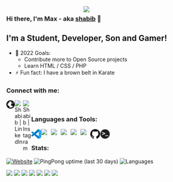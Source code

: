 <img align="right" width="300px" src="http://maxhorn.ddnss.eu/images/pb.jpg" />

### Hi there, I'm Max - aka [shabib][website] 👋



## I'm a Student, Developer, Son and Gamer!

- 🥅 2022 Goals: 
   - Contribute more to Open Source projects
   - Learn HTML / CSS / PHP
- ⚡ Fun fact: I have a brown belt in Karate

### Connect with me:

[<img align="left" alt="shabib.ddns.net" width="22px" src="https://raw.githubusercontent.com/iconic/open-iconic/master/svg/globe.svg" />][website]
[<img align="left" alt="Shabib | LinkedIn" width="22px" src="https://cdn.jsdelivr.net/npm/simple-icons@v3/icons/linkedin.svg" />][linkedin]
[<img align="left" alt="Shabib | Instagram" width="22px" src="https://cdn.jsdelivr.net/npm/simple-icons@v3/icons/instagram.svg" />][instagram]

<br />

### Languages and Tools:

<img align="left" width="26px" src="https://raw.githubusercontent.com/github/explore/80688e429a7d4ef2fca1e82350fe8e3517d3494d/topics/visual-studio-code/visual-studio-code.png" />
<img align="left" width="26px" src="https://image.flaticon.com/icons/png/512/226/226777.png" />
<img align="left" width="26px" src="https://user-images.githubusercontent.com/42747200/46140125-da084900-c26d-11e8-8ea7-c45ae6306309.png" />
<img align="left" width="26px" src="https://cdn.icon-icons.com/icons2/2107/PNG/512/file_type_c_al_icon_130708.png" />
<img align="left" width="26px" src="https://www.kauffmann.nl/wp-content/uploads/2019/10/AL_ext_logo.png" />
<img align="left" width="26px" src="https://upload.wikimedia.org/wikipedia/commons/thumb/3/3f/Git_icon.svg/1024px-Git_icon.svg.png" />
<img align="left" width="26px" src="https://raw.githubusercontent.com/github/explore/78df643247d429f6cc873026c0622819ad797942/topics/github/github.png" />
<img align="left" width="26px" src="https://raw.githubusercontent.com/github/explore/80688e429a7d4ef2fca1e82350fe8e3517d3494d/topics/terminal/terminal.png" />

<br />

### Stats:
[![Website](https://img.shields.io/website?down_color=red&down_message=offline&label=Website&up_color=green&up_message=online&url=http%3A%2F%2Fmaxhorn.ddnss.eu)](http://maxhorn.ddnss.eu)
![PingPong uptime (last 30 days)](https://img.shields.io/pingpong/uptime/sp_e8f4732a0440423cb12c12044c8c939b?label=Uptime)
![Languages](https://img.shields.io/github/languages/count/shabib309/TxtFormatter?color=green&label=Languages)

<div>
   <img src="https://github-readme-stats.vercel.app/api?username=shabib309&show_icons=true&hide_border=true&theme=gotham&count_private=true&include_all_commits=true&custom_title=Shabib´s GitHub Stats" />
   <img src="https://github-readme-stats.vercel.app/api/top-langs/?username=shabib309&langs_count=10&layout=compact&theme=gotham&hide_border=true" />
   <img src="https://github-readme-stats.vercel.app/api/pin/?username=shabib309&repo=DiscordBot&theme=gotham&hide_border=true" />
   <img src="https://github-readme-stats.vercel.app/api/pin/?username=shabib309&repo=TxtFormatter&theme=gotham&hide_border=true" />
   <img src="https://github-readme-stats.vercel.app/api/pin/?username=shabib309&repo=TxtFormatter&theme=gotham&hide_border=true" />
   <img src="https://github-readme-stats.vercel.app/api/pin/?username=shabib309&repo=FieldAdder&theme=gotham&hide_border=true" />
   <img src="https://github-readme-stats.vercel.app/api/pin/?username=shabib309&repo=ToolSelector&theme=gotham&hide_border=true" />
</div>

[website]: https://maxhorn.ddnss.eu
[instagram]: https://instagram.com/maximilian.hxrn
[linkedin]: https://www.linkedin.com/in/maximilian-horn-59a775201/
